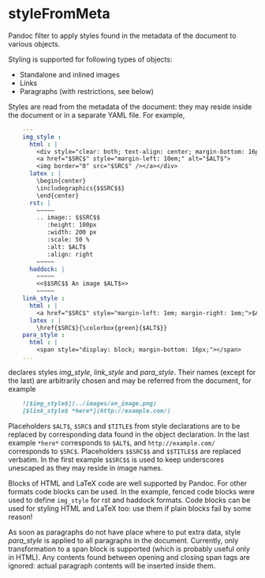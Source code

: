 styleFromMeta
=============

Pandoc filter to apply styles found in the metadata of the document to various
objects.

Styling is supported for following types of objects:

- Standalone and inlined images
- Links
- Paragraphs (with restrictions, see below)

Styles are read from the metadata of the document: they may reside inside the
document or in a separate YAML file. For example,

```yaml
    ---
    img_style :
      html : |
        <div style="clear: both; text-align: center; margin-bottom: 16px">
        <a href="$SRC$" style="margin-left: 10em;" alt="$ALT$">
        <img border="0" src="$SRC$" /></a></div>
      latex : |
        \begin{center}
        \includegraphics{$$SRC$$}
        \end{center}
      rst: |
        ~~~~~
        .. image:: $$SRC$$
           :height: 100px
           :width: 200 px
           :scale: 50 %
           :alt: $ALT$
           :align: right
        ~~~~~
      haddock: |
        ~~~~~
        <<$$SRC$$ An image $ALT$>>
        ~~~~~
    link_style :
      html : |
        <a href="$SRC$" style="margin-left: 1em; margin-right: 1em;">$ALT$</a>
      latex : |
        \href{$SRC$}{\colorbox{green}{$ALT$}}
    para_style :
      html : |
        <span style="display: block; margin-bottom: 16px;"></span>
    ...
```

declares styles *img\_style*, *link\_style* and *para\_style*. Their names
(except for the last) are arbitrarily chosen and may be referred from the
document, for example

```markdown
    ![$img_style$](../images/an_image.png)
    [$link_style$ *here*](http://example.com/)
```

Placeholders `$ALT$`, `$SRC$` and `$TITLE$` from style declarations are to be
replaced by corresponding data found in the object declaration. In the last
example `*here*` corresponds to `$ALT$`, and `http://example.com/` corresponds
to `$SRC$`. Placeholders `$$SRC$$` and `$$TITLE$$` are replaced verbatim. In the
first example `$$SRC$$` is used to keep underscores unescaped as they may reside
in image names.

Blocks of HTML and LaTeX code are well supported by Pandoc. For other formats
code blocks can be used. In the example, fenced code blocks were used to define
`img_style` for rst and haddock formats. Code blocks can be used for styling
HTML and LaTeX too: use them if plain blocks fail by some reason!

As soon as paragraphs do not have place where to put extra data, style
*para\_style* is applied to all paragraphs in the document. Currently, only
transformation to a span block is supported (which is probably useful only in
HTML). Any contents found between opening and closing span tags are ignored:
actual paragraph contents will be inserted inside them.

